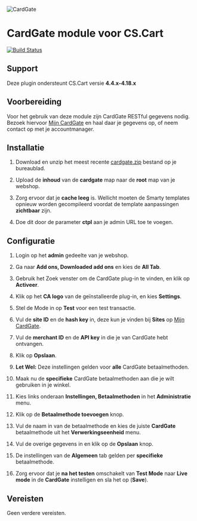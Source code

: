 ![CardGate](https://cdn.curopayments.net/thumb/200/logos/cardgate.png)

# CardGate module voor CS.Cart

[![Build Status](https://travis-ci.org/cardgate/cs-cart.svg?branch=master)](https://travis-ci.org/cardgate/cs-cart)

## Support

Deze plugin ondersteunt CS.Cart versie **4.4.x-4.18.x**

## Voorbereiding

Voor het gebruik van deze module zijn CardGate RESTful gegevens nodig.  
Bezoek hiervoor [Mijn CardGate](https://my.cardgate.com/) en haal daar je 
gegevens op, of neem contact op met je accountmanager.

## Installatie

1. Download en unzip het meest recente [cardgate.zip](https://github.com/cardgate/cs-cart/releases) bestand op je bureaublad.

2. Upload de **inhoud** van de **cardgate** map naar de **root** map van je webshop.

3. Zorg ervoor dat je **cache leeg** is. Wellicht moeten de Smarty templates opnieuw worden gecompileerd voordat de template aanpassingen **zichtbaar** zijn.

4. Doe dit door de parameter **ctpl** aan je admin URL toe te voegen.

## Configuratie

1. Login op het **admin** gedeelte van je webshop.

2. Ga naar **Add ons, Downloaded add ons** en kies de **All Tab**.

3. Gebruik het Zoek venster om de CardGate plug-in te vinden, en klik op **Activeer**.

4. Klik op het **CA logo** van de geïnstalleerde plug-in, en kies **Settings**.

5. Stel de Mode in op **Test** voor een test transactie.

6. Vul de **site ID** en de **hash key** in, deze kun je vinden bij **Sites** op [Mijn CardGate](https://my.cardgate.com/).

7. Vul de **merchant ID** en de **API key** in die je van CardGate hebt ontvangen.

8. Klik op **Opslaan**.

9. **Let Wel:** Deze instellingen gelden voor **alle** CardGate betaalmethoden. 

10. Maak nu de **specifieke** CardGate betaalmethoden aan die je wilt gebruiken in je winkel.

11. Kies links onderaan **Instellingen, Betaalmethoden** in het **Administratie** menu.

12. Klik op de **Betaalmethode toevoegen** knop.

13. Vul de naam in van de betaalmethode en kies de juiste **CardGate** betaalmethode uit het **Verwerkingseenheid** menu.

14. Vul de overige gegevens in en klik op de **Opslaan** knop.

15. De instellingen van de **Algemeen** tab gelden per **specifieke** betaalmethode.

16. Zorg ervoor dat je **na het testen** omschakelt van **Test Mode** naar **Live mode** in de **CardGate** instelligen en sla het op (**Save**).

## Vereisten

Geen verdere vereisten.
